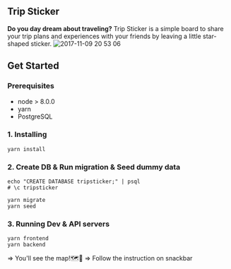 ## Trip Sticker 
**Do you day dream about traveling?**
Trip Sticker is a simple board to share your trip plans and experiences with your friends by leaving a little star-shaped sticker. 
![2017-11-09 20 53 06](https://user-images.githubusercontent.com/28984604/32604208-2d91d2ac-c590-11e7-940d-16d762d397af.png)
## Get Started
### Prerequisites
- node > 8.0.0
- yarn
- PostgreSQL

### 1. Installing
```
yarn install
```

### 2. Create DB & Run migration & Seed dummy data
```
echo "CREATE DATABASE tripsticker;" | psql
# \c tripsticker

yarn migrate
yarn seed
```

### 3. Running Dev & API servers
```
yarn frontend
yarn backend
```
=> You'll see the map!🗺💃
=> Follow the instruction on snackbar 
